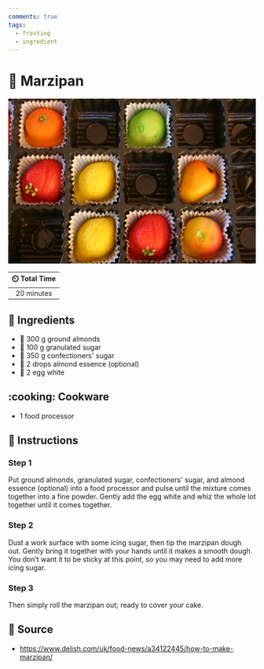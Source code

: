 ```yaml
---
comments: true
tags:
  - frosting
  - ingredient
---
```

# :dango: Marzipan

![Marzipan](../../assets/images/marzipan.jpg)

| :timer_clock: Total Time |
|:-----------------------: |
| 20 minutes |

## :salt: Ingredients

- :chestnut: 300 g ground almonds
- :candy: 100 g granulated sugar
- :candy: 350 g confectioners' sugar
- :chestnut: 2 drops almond essence (optional)
- :egg: 2 egg white

## :cooking: Cookware

- 1 food processor

## :pencil: Instructions

### Step 1

Put ground almonds, granulated sugar, confectioners' sugar, and almond essence (optional) into a food processor and
pulse until the mixture comes together into a fine powder. Gently add the egg white and whiz the whole lot together
until it comes together.

### Step 2

Dust a work surface with some icing sugar, then tip the marzipan dough out. Gently bring it together with your hands
until it makes a smooth dough. You don’t want it to be sticky at this point, so you may need to add more icing sugar.

### Step 3

Then simply roll the marzipan out; ready to cover your cake.

## :link: Source

- <https://www.delish.com/uk/food-news/a34122445/how-to-make-marzipan/>

